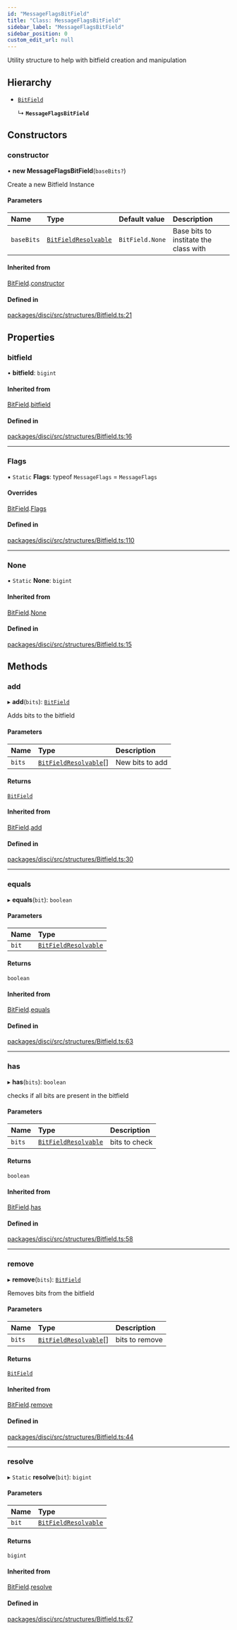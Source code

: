 ```yaml
---
id: "MessageFlagsBitField"
title: "Class: MessageFlagsBitField"
sidebar_label: "MessageFlagsBitField"
sidebar_position: 0
custom_edit_url: null
---
```


Utility structure to help with bitfield creation and manipulation

## Hierarchy

- [`BitField`](BitField.md)

  ↳ **`MessageFlagsBitField`**

## Constructors

### constructor

• **new MessageFlagsBitField**(`baseBits?`)

Create a new Bitfield Instance

#### Parameters

| Name | Type | Default value | Description |
| :------ | :------ | :------ | :------ |
| `baseBits` | [`BitFieldResolvable`](../modules.md#bitfieldresolvable) | `BitField.None` | Base bits to institate the class with |

#### Inherited from

[BitField](BitField.md).[constructor](BitField.md#constructor)

#### Defined in

[packages/disci/src/structures/Bitfield.ts:21](https://github.com/typicalninja493/disci/blob/bbc5c20/packages/disci/src/structures/Bitfield.ts#L21)

## Properties

### bitfield

• **bitfield**: `bigint`

#### Inherited from

[BitField](BitField.md).[bitfield](BitField.md#bitfield)

#### Defined in

[packages/disci/src/structures/Bitfield.ts:16](https://github.com/typicalninja493/disci/blob/bbc5c20/packages/disci/src/structures/Bitfield.ts#L16)

___

### Flags

▪ `Static` **Flags**: typeof `MessageFlags` = `MessageFlags`

#### Overrides

[BitField](BitField.md).[Flags](BitField.md#flags)

#### Defined in

[packages/disci/src/structures/Bitfield.ts:110](https://github.com/typicalninja493/disci/blob/bbc5c20/packages/disci/src/structures/Bitfield.ts#L110)

___

### None

▪ `Static` **None**: `bigint`

#### Inherited from

[BitField](BitField.md).[None](BitField.md#none)

#### Defined in

[packages/disci/src/structures/Bitfield.ts:15](https://github.com/typicalninja493/disci/blob/bbc5c20/packages/disci/src/structures/Bitfield.ts#L15)

## Methods

### add

▸ **add**(`bits`): [`BitField`](BitField.md)

Adds bits to the bitfield

#### Parameters

| Name | Type | Description |
| :------ | :------ | :------ |
| `bits` | [`BitFieldResolvable`](../modules.md#bitfieldresolvable)[] | New bits to add |

#### Returns

[`BitField`](BitField.md)

#### Inherited from

[BitField](BitField.md).[add](BitField.md#add)

#### Defined in

[packages/disci/src/structures/Bitfield.ts:30](https://github.com/typicalninja493/disci/blob/bbc5c20/packages/disci/src/structures/Bitfield.ts#L30)

___

### equals

▸ **equals**(`bit`): `boolean`

#### Parameters

| Name | Type |
| :------ | :------ |
| `bit` | [`BitFieldResolvable`](../modules.md#bitfieldresolvable) |

#### Returns

`boolean`

#### Inherited from

[BitField](BitField.md).[equals](BitField.md#equals)

#### Defined in

[packages/disci/src/structures/Bitfield.ts:63](https://github.com/typicalninja493/disci/blob/bbc5c20/packages/disci/src/structures/Bitfield.ts#L63)

___

### has

▸ **has**(`bits`): `boolean`

checks if all bits are present in the bitfield

#### Parameters

| Name | Type | Description |
| :------ | :------ | :------ |
| `bits` | [`BitFieldResolvable`](../modules.md#bitfieldresolvable) | bits to check |

#### Returns

`boolean`

#### Inherited from

[BitField](BitField.md).[has](BitField.md#has)

#### Defined in

[packages/disci/src/structures/Bitfield.ts:58](https://github.com/typicalninja493/disci/blob/bbc5c20/packages/disci/src/structures/Bitfield.ts#L58)

___

### remove

▸ **remove**(`bits`): [`BitField`](BitField.md)

Removes bits from the bitfield

#### Parameters

| Name | Type | Description |
| :------ | :------ | :------ |
| `bits` | [`BitFieldResolvable`](../modules.md#bitfieldresolvable)[] | bits to remove |

#### Returns

[`BitField`](BitField.md)

#### Inherited from

[BitField](BitField.md).[remove](BitField.md#remove)

#### Defined in

[packages/disci/src/structures/Bitfield.ts:44](https://github.com/typicalninja493/disci/blob/bbc5c20/packages/disci/src/structures/Bitfield.ts#L44)

___

### resolve

▸ `Static` **resolve**(`bit`): `bigint`

#### Parameters

| Name | Type |
| :------ | :------ |
| `bit` | [`BitFieldResolvable`](../modules.md#bitfieldresolvable) |

#### Returns

`bigint`

#### Inherited from

[BitField](BitField.md).[resolve](BitField.md#resolve)

#### Defined in

[packages/disci/src/structures/Bitfield.ts:67](https://github.com/typicalninja493/disci/blob/bbc5c20/packages/disci/src/structures/Bitfield.ts#L67)
